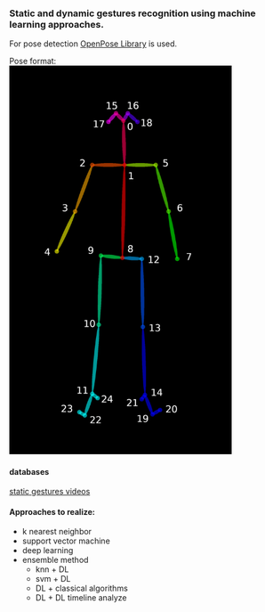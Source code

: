 ### Static and dynamic gestures recognition using machine learning approaches.
For pose detection [OpenPose Library](https://github.com/CMU-Perceptual-Computing-Lab/openpose) is used.

Pose format:<br>
<img src="readme_data/keypoints_pose_25.png" alt="drawing" width="400"/>



#### databases
[static gestures videos](https://yadi.sk/d/jDZkoxHzegaF5g)


#### Approaches to realize:

- k nearest neighbor
- support vector machine
- deep learning
- ensemble method
     - knn + DL
     - svm + DL
     - DL + classical algorithms
     - DL + DL timeline analyze

